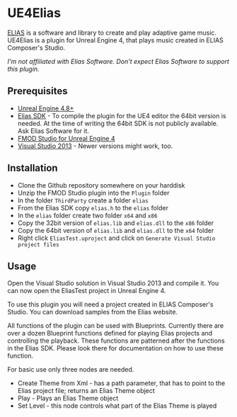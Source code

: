 # UE4Elias
[ELIAS](https://www.eliassoftware.com/) is a software and library to create and play adaptive game music.
UE4Elias is a plugin for Unreal Engine 4, that plays music created in ELIAS Composer's Studio.

*I'm not affiliated with Elias Software. Don't expect Elias Software to support this plugin.*

## Prerequisites
- [Unreal Engine 4.8+](https://www.unrealengine.com/)
- [Elias SDK](https://www.eliassoftware.com/dload/#) - To compile the plugin for the UE4 editor the 64bit version is needed. At the time of writing the 64bit SDK is not publicly available. Ask Elias Software for it.
- [FMOD Studio for Unreal Engine 4](http://www.fmod.org/download/)
- [Visual Studio 2013](https://www.visualstudio.com/en-us/downloads/download-visual-studio-vs.aspx) - Newer versions might work, too.

## Installation
- Clone the Github repository somewhere on your harddisk
- Unzip the FMOD Studio plugin into the `Plugin` folder
- In the folder `ThirdParty` create a folder `elias`
- From the Elias SDK copy `elias.h` to the `elias` folder
- In the `elias` folder create two folder `x64` and `x86`
- Copy the 32bit version of `elias.lib` and `elias.dll` to the `x86` folder
- Copy the 64bit version of `elias.lib` and `elias.dll` to the `x64` folder
- Right click `EliasTest.uproject` and click on `Generate Visual Studio project files`

## Usage
Open the Visual Studio solution in Visual Studio 2013 and compile it. 
You can now open the EliasTest project in Unreal Engine 4.

To use this plugin you will need a project created in ELIAS Composer's Studio. 
You can download samples from the Elias website.

All functions of the plugin can be used with Blueprints. Currently there are over a dozen Blueprint functions defined
for playing Elias projects and controlling the playback. These functions are patterned after the functions in the Elias SDK.
Please look there for documentation on how to use these function.

For basic use only three nodes are needed.

- Create Theme from Xml - has a path parameter, that has to point to the Elias project file; returns
an Elias Theme object
- Play - Plays an Elias Theme object
- Set Level - this node controls what part of the Elias Theme is played
